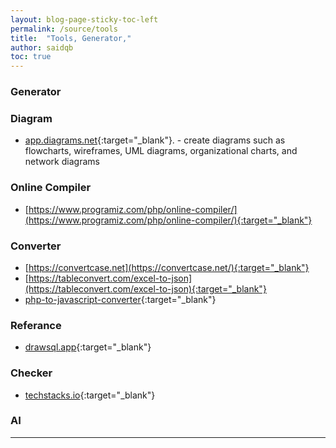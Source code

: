 ```yaml
---
layout: blog-page-sticky-toc-left
permalink: /source/tools
title:  "Tools, Generator,"
author: saidqb
toc: true
---
```



### Generator

### Diagram

+ [app.diagrams.net](https://app.diagrams.net){:target="_blank"}. - create diagrams such as flowcharts, wireframes, UML diagrams, organizational charts, and network diagrams

### Online Compiler

+ [https://www.programiz.com/php/online-compiler/](https://www.programiz.com/php/online-compiler/){:target="_blank"}

### Converter

+ [https://convertcase.net](https://convertcase.net/){:target="_blank"}
+ [https://tableconvert.com/excel-to-json](https://tableconvert.com/excel-to-json){:target="_blank"}
+ [php-to-javascript-converter](https://www.codeconvert.ai/php-to-javascript-converter){:target="_blank"}


### Referance

+ [drawsql.app](https://drawsql.app){:target="_blank"}

### Checker

+ [techstacks.io](https://techstacks.io){:target="_blank"}


### AI
--- 

